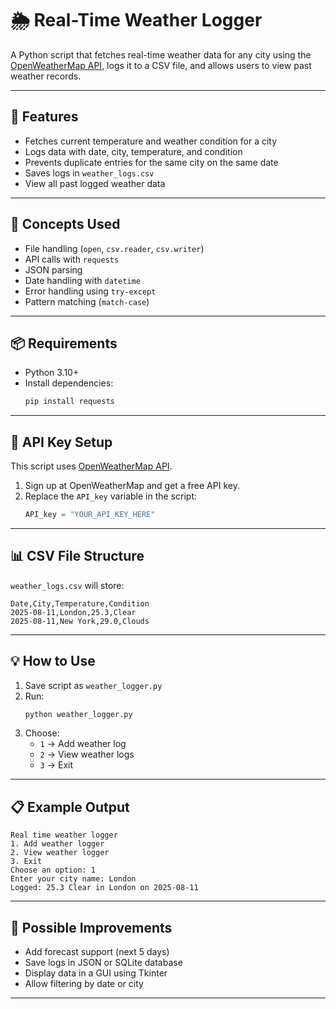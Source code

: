# 🌦 Real-Time Weather Logger

A Python script that fetches real-time weather data for any city using the [OpenWeatherMap API](https://openweathermap.org/api), logs it to a CSV file, and allows users to view past weather records.

---

## 🚀 Features

- Fetches current temperature and weather condition for a city
- Logs data with date, city, temperature, and condition
- Prevents duplicate entries for the same city on the same date
- Saves logs in `weather_logs.csv`
- View all past logged weather data

---

## 🧠 Concepts Used

- File handling (`open`, `csv.reader`, `csv.writer`)
- API calls with `requests`
- JSON parsing
- Date handling with `datetime`
- Error handling using `try-except`
- Pattern matching (`match-case`)

---

## 📦 Requirements

- Python 3.10+  
- Install dependencies:
  ```bash
  pip install requests
  ```

---

## 🔑 API Key Setup

This script uses [OpenWeatherMap API](https://openweathermap.org/api).

1. Sign up at OpenWeatherMap and get a free API key.
2. Replace the `API_key` variable in the script:
   ```python
   API_key = "YOUR_API_KEY_HERE"
   ```

---

## 📊 CSV File Structure

`weather_logs.csv` will store:
```
Date,City,Temperature,Condition
2025-08-11,London,25.3,Clear
2025-08-11,New York,29.0,Clouds
```

---

## 💡 How to Use

1. Save script as `weather_logger.py`
2. Run:
   ```bash
   python weather_logger.py
   ```
3. Choose:
   - `1` → Add weather log  
   - `2` → View weather logs  
   - `3` → Exit

---

## 📋 Example Output

```
Real time weather logger
1. Add weather logger
2. View weather logger
3. Exit
Choose an option: 1
Enter your city name: London
Logged: 25.3 Clear in London on 2025-08-11
```

---

## 🔧 Possible Improvements

- Add forecast support (next 5 days)
- Save logs in JSON or SQLite database
- Display data in a GUI using Tkinter
- Allow filtering by date or city

---
